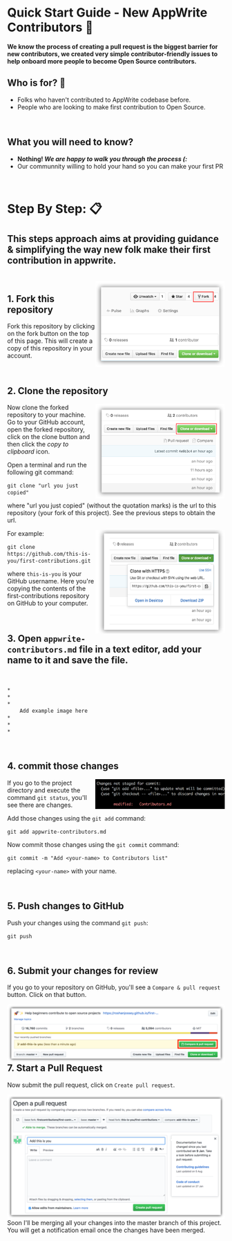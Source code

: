 

# Quick Start Guide - New AppWrite Contributors 🎯


**We know the process of creating a pull request is the biggest barrier for new contributors, we created very simple contributor-friendly issues to help onboard more people to become Open Source contributors.**

## **Who is for?** 🤔
- Folks who haven't contributed to AppWrite codebase before.
- People who are looking to make first contribution to Open Source.

<br/>

##  **What you will need to know?**

- **Nothing! _We are happy to walk you through the process (:_**   
- Our communnity willing to hold your hand so you can make your first PR

<br/>

#  **Step By Step: 📋**  
## This steps approach aims at providing guidance & simplifying the way new folk make their first contribution in appwrite.
<br/>


<img align="right" width="300" src="assets/fork.png" alt="fork this repository" />

## 1. Fork this repository

Fork this repository by clicking on the fork button on the top of this page.
This will create a copy of this repository in your account.

<br/>

## 2. Clone the repository

<img align="right" width="300" src="assets/clone.png" alt="clone this repository" />

Now clone the forked repository to your machine. Go to your GitHub account, open the forked repository, click on the clone button and then click the _copy to clipboard_ icon.

Open a terminal and run the following git command:

```
git clone "url you just copied"
```

where "url you just copied" (without the quotation marks) is the url to this repository (your fork of this project). See the previous steps to obtain the url.

<img align="right" width="300" src="assets/copy-to-clipboard.png" alt="copy URL to clipboard" />

For example:

```
git clone https://github.com/this-is-you/first-contributions.git
```

where `this-is-you` is your GitHub username. Here you're copying the contents of the first-contributions repository on GitHub to your computer.

<br/>


## 3. Open `appwrite-contributors.md` file in a text editor, add your name to it and save the file.
<br/>

```
*
*
*
    Add example image here
*
*
*
```

<br/>

## 4. commit those changes

<img align="right" width="300" src="assets/git-status.png" alt="git status" />

If you go to the project directory and execute the command `git status`, you'll see there are changes.
<br/>

Add those changes using the `git add` command:

```
git add appwrite-contributors.md
```

Now commit those changes using the `git commit` command:

```
git commit -m "Add <your-name> to Contributors list"
```

replacing `<your-name>` with your name.

<br/>


## 5. Push changes to GitHub

Push your changes using the command `git push`:

```
git push
```
<br/>

## 6. Submit your changes for review

If you go to your repository on GitHub, you'll see a `Compare & pull request` button. Click on that button.

<img style="float: right;" src="assets/compare-and-pull.png" alt="create a pull request" />


## 7. Start a Pull Request

Now submit the pull request, click on `Create pull request`.

<img style="float: right;" src="assets/submit-pull-request.png" alt="submit pull request" />

Soon I'll be merging all your changes into the master branch of this project. You will get a notification email once the changes have been merged.
